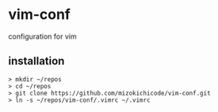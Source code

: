 # vim-conf
configuration for vim

## installation

```
> mkdir ~/repos
> cd ~/repos
> git clone https://github.com/mizokichicode/vim-conf.git
> ln -s ~/repos/vim-conf/.vimrc ~/.vimrc
```